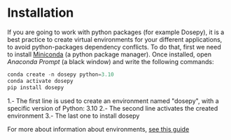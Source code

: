 # Installation

If you are going to work with python packages (for example Dosepy), it is a best practice to create virtual environments for your different applications, to avoid python-packages dependency conflicts. To do that, first we need to install [Miniconda](https://docs.conda.io/en/latest/miniconda.html) (a python package manager). Once installed, open *Anaconda Prompt* (a black window) and write the following commands:


```python
conda create -n dosepy python=3.10
conda activate dosepy 
pip install dosepy
```

1.- The first line is used to create an environment named "dosepy", with a specific version of Python: 3.10
2.- The second line activates the created environment
3.- The last one to install dosepy

For more about information about environments, [see this guide](https://conda.io/projects/conda/en/latest/user-guide/tasks/manage-environments.html#)